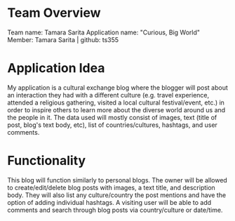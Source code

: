 # Team Overview
Team name: Tamara Sarita
Application name: "Curious, Big World"  
Member: Tamara Sarita | github: ts355

# Application Idea
My application is a cultural exchange blog where the blogger will post about an interaction they had with a different culture (e.g. travel experience, attended a religious gathering, visited a local cultural festival/event, etc.) in order to inspire others to learn more about the diverse world around us and the people in it. The data used will mostly consist of images, text (title of post, blog's text body, etc), list of countries/cultures, hashtags, and user comments. 

# Functionality
This blog will function similarly to personal blogs. The owner will be allowed to create/edit/delete blog posts with images, a text title, and description body. They will also list any culture/country the post mentions and have the option of adding individual hashtags. A visiting user will be able to add comments and search through blog posts via country/culture or date/time. 

